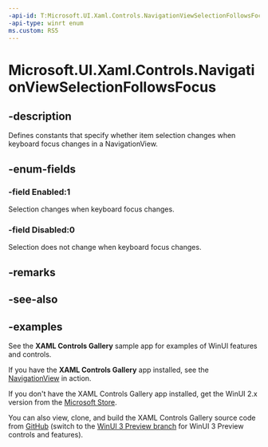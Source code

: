 ```yaml
---
-api-id: T:Microsoft.UI.Xaml.Controls.NavigationViewSelectionFollowsFocus
-api-type: winrt enum
ms.custom: RS5
---
```

<!-- Enumeration syntax.
public enum NavigationViewSelectionFollowsFocus : int 
-->

# Microsoft.UI.Xaml.Controls.NavigationViewSelectionFollowsFocus

## -description

Defines constants that specify whether item selection changes when keyboard focus changes in a NavigationView.

## -enum-fields

### -field Enabled:1

Selection changes when keyboard focus changes.

### -field Disabled:0

Selection does not change when keyboard focus changes.

## -remarks

## -see-also

## -examples

See the **XAML Controls Gallery** sample app for examples of WinUI features and controls.

If you have the **XAML Controls Gallery** app installed, see the [NavigationView](xamlcontrolsgallery:/item/NavigationView) in action.

If you don't have the XAML Controls Gallery app installed, get the WinUI 2.x version from the [Microsoft Store](https://www.microsoft.com/p/xaml-controls-gallery/9msvh128x2zt).

You can also view, clone, and build the XAML Controls Gallery source code from [GitHub](https://github.com/Microsoft/Xaml-Controls-Gallery) (switch to the [WinUI 3 Preview branch](https://github.com/microsoft/Xaml-Controls-Gallery/tree/winui3preview) for WinUI 3 Preview controls and features).
